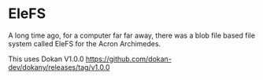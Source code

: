 EleFS
=====

A long time ago, for a computer far far away, there was a blob file based file system called EleFS for the Acron Archimedes.

This uses Dokan V1.0.0 https://github.com/dokan-dev/dokany/releases/tag/v1.0.0
